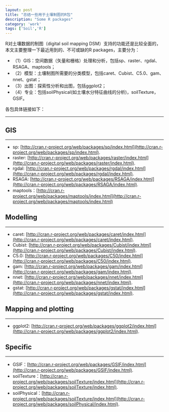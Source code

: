 ```yaml
---
layout: post
title: "总结一些用于土壤制图的R包"
description: "Some R packages"
category: 'work'
tags: ['Soil','R']
---
```



R对土壤数据的制图（digital soil mapping DSM）支持的功能还是比较全面的，本文主要整理一下最近用到的、不可或缺的R packages，主要分为：

- （1）GIS：空间数据（矢量和栅格）处理和分析，包括sp、raster、rgdal、RSAGA、maptools；
- （2）模型：土壤制图所需要的分类模型，包括caret、Cubist、C5.0、gam、nnet、gstat；
- （3）出图：探索性分析和出图，包括ggplot2；
- （4）专业：包括soilPhysical(如土壤水分特征曲线的分析)，soilTexture，GSIF。

各包具体链接如下：

----------


<!--more-->


## GIS ##

----------

- sp: [http://cran.r-project.org/web/packages/sp/index.html](http://cran.r-project.org/web/packages/sp/index.html).
- raster: [http://cran.r-project.org/web/packages/raster/index.html](http://cran.r-project.org/web/packages/raster/index.html). 
- rgdal: [http://cran.r-project.org/web/packages/rgdal/index.html](http://cran.r-project.org/web/packages/rgdal/index.html). 
- RSAGA: [http://cran.r-project.org/web/packages/RSAGA/index.html](http://cran.r-project.org/web/packages/RSAGA/index.html). 
- maptools：[http://cran.r-project.org/web/packages/maptools/index.html](http://cran.r-project.org/web/packages/maptools/index.html)


## Modelling ##

----------

- caret: [http://cran.r-project.org/web/packages/caret/index.html](http://cran.r-project.org/web/packages/caret/index.html). 
- Cubist: [http://cran.r-project.org/web/packages/Cubist/index.html](http://cran.r-project.org/web/packages/Cubist/index.html). 
- C5.0: [http://cran.r-project.org/web/packages/C50/index.html](http://cran.r-project.org/web/packages/C50/index.html). 
- gam: [http://cran.r-project.org/web/packages/gam/index.html](http://cran.r-project.org/web/packages/gam/index.html). 
- nnet: [http://cran.r-project.org/web/packages/nnet/index.html](http://cran.r-project.org/web/packages/nnet/index.html).
- gstat: [http://cran.r-project.org/web/packages/gstat/index.html](http://cran.r-project.org/web/packages/gstat/index.html). 



## Mapping and plotting ##

----------

- ggplot2: [http://cran.r-project.org/web/packages/ggplot2/index.html](http://cran.r-project.org/web/packages/ggplot2/index.html). 


## Specific ##

----------

- GSIF：[http://cran.r-project.org/web/packages/GSIF/index.html](http://cran.r-project.org/web/packages/GSIF/index.html). 
- soilTexture：[http://cran.r-project.org/web/packages/soilTexture/index.html](http://cran.r-project.org/web/packages/soilTexture/index.html). 
- soilPhysical：[http://cran.r-project.org/web/packages/soilTexture/index.html](http://cran.r-project.org/web/packages/soilPhysical/index.html). 





